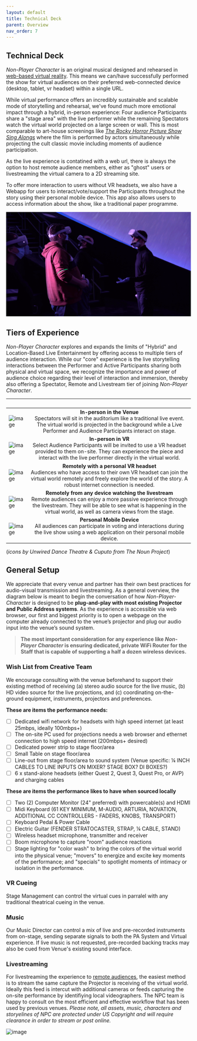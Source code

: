 ```yaml
---
layout: default
title: Technical Deck
parent: Overview
nav_order: 7
---
```


## Technical Deck
*Non-Player Character* is an original musical designed and rehearsed in [web-based virtual reality](./attending.md#what-equipment-do-i-need.md). This means we can/have successfully performed the show for virtual audiences on their preferred web-connected device (desktop, tablet, vr headset) within a single URL. 

While virtual performance offers an incredibly sustainable and scalable mode of storytelling and rehearsal, we've found much more emotional impact through a hybrid, in-person experience: Four audience Participants share a "stage area" with the live performer while the remaining Spectators watch the virtual world projected on a large screen or wall. This is most comparable to art-house screenings like [*The Rocky Horror Picture Show Sing Alongs*](https://pamplinmedia.com/images/artimg/00003711099244-0640.jpg) where the film is performed by actors simultaneously while projecting the cult classic movie including moments of audience participation. 

As the live experience is contatined with a web url, there is always the option to host remote audience members, either as "ghost" users or livestreaming the virtual camera to a 2D streaming site. 

To offer more interaction to users without VR headsets, we also have a Webapp for users to interact/vote/support the Participants throughout the story using their personal mobile device. This app also allows users to access information about the show, like a traditional paper programme. 

  ![Non-Player Character Press Banner](../img/Still_NPC_Participants.png)

## Tiers of Experience
*Non-Player Character* explores and expands the limits of "Hybrid" and Location-Based Live Entertainment by offering access to multiple tiers of audience interaction. While our "core" experience is the live storytelling interactions between the Performer and Active Participants sharing both physical and virtual space, we recognize the importance and power of audience choice regarding their level of interaction and immersion, thereby also offering a Spectator, Remote and Livestream tier of joining *Non-Player Character*.

| &nbsp; | &nbsp; &nbsp; &nbsp; &nbsp; &nbsp; &nbsp; &nbsp; &nbsp; &nbsp; &nbsp; &nbsp; &nbsp; &nbsp; &nbsp; &nbsp;&nbsp; &nbsp; &nbsp; &nbsp; &nbsp; &nbsp; &nbsp; &nbsp; &nbsp; &nbsp; &nbsp; &nbsp; &nbsp; &nbsp; &nbsp; &nbsp; &nbsp; &nbsp; &nbsp; &nbsp; &nbsp; &nbsp; &nbsp; &nbsp; &nbsp; &nbsp;|
|----------|:-------------:|
| ![image](https://futurestages.github.io/npcmusical/img/icon-spectator.png) |    **In-person in the Venue** <br>Spectators will sit in the auditorium like a traditional live event. The virtual world is projected in the background while a Live Performer and Audience Participants interact on stage.| 
| ![image](https://futurestages.github.io/npcmusical/img/icon-participant.png) |    **In-person in VR** <br>Select Audience Participants will be invited to use a VR headset provided to them on-site. They can experience the piece and interact with the live performer directly in the virtual world.|
| ![image](https://futurestages.github.io/npcmusical/img/icon-remote.png) |    **Remotely with a personal VR headset** <br> Audiences who have access to their own VR headset can join the virtual world remotely and freely explore the world of the story. A robust internet connection is needed.|
| ![image](https://futurestages.github.io/npcmusical/img/icon-livestream.png) |    **Remotely from any device watching the livestream** <br> Remote audiences can enjoy a more passive experience through the livestream. They will be able to see what is happening in the virtual world, as well as camera views from the stage.|
| ![image](https://futurestages.github.io/npcmusical/img/icon-webapp.png) |    **Personal Mobile Device** <br>All audiences can participate in voting and interactions during the live show using a web application on their personal mobile device.| 

(*icons by Unwired Dance Theatre & Cuputo from The Noun Project*)

## General Setup
We appreciate that every venue and partner has their own best practices for audio-visual transmission and livestreaming. As a general overview, the diagram below is meant to begin the conversation of how *Non-Player-Character* is designed to be **plug-and-play with most existing Projector and Public Address systems**. As the experience is accessible via web browser, our first and biggest priority is to open a webpage on the computer already connected to the venue’s projector and plug our audio input into the venue’s sound system.

> **The most important consideration for any experience like *Non-Player Character* is ensuring dedicated, private WiFi Router for the Staff that is capable of supporting a half a dozen wireless devices.** 

### Wish List from Creative Team
We encourage consulting with the venue beforehand to support their existing method of receiving (a) stereo audio source for the live music, (b) HD video source for the live projections, and (c) coordinating on-the-ground equipment, instruments, projectors and preferences. 

**These are items the performance needs:**
- [ ] Dedicated wifi network for headsets with high speed internet (at least 25mbps, ideally 100mbps+)
- [ ] The on-site PC used for projections needs a web browser and ethernet connection to high speed internet (200mbps+ desired)
- [ ] Dedicated power strip to stage floor/area
- [ ] Small Table on stage floor/area
- [ ] Line-out from stage floor/area to sound system (Venue specific: ¼ INCH CABLES TO LINE INPUTS ON MIXER? STAGE BOX? DI BOXES?)
- [ ] 6 x stand-alone headsets (either Quest 2, Quest 3, Quest Pro, or AVP) and charging cables

**These are items the performance likes to have when sourced locally**
- [ ] Two (2) Computer Monitor (24" preferred) with powercable(s) and HDMI
- [ ] Midi Keyboard (61 KEY MINIMUM, M-AUDIO, ARTURIA, NOVATION, ADDITIONAL CC CONTROLLERS - FADERS, KNOBS, TRANSPORT)
- [ ] Keyboard Pedal & Power Cable
- [ ] Electric Guitar (FENDER STRATOCASTER, STRAP, ¼ CABLE, STAND)
- [ ] Wireless headset microphone, transmitter and receiver
- [ ] Boom microphone to capture "room" audience reactions
- [ ] Stage lighting for "color wash" to bring the colors of the virtual world into the physical venue; "movers" to energize and excite key moments of the performance; and "specials" to spotlight moments of intimacy or isolation in the performance. 

### VR Cueing
Stage Management can control the virtual cues in parralel with any traditional theatrical cueing in the venue. 

### Music
Our Music Director can control a mix of live and pre-recorded instruments from on-stage, sending separate signals to both the PA System and Virtual experience. If live music is not requested, pre-recorded backing tracks may also be cued from Venue's existing sound interface.

### Livestreaming
For livestreaming the experience to [remote audiences](https://futurestages.github.io/npcmusical/docs/streaming/), the easiest method is to stream the same capture the Projector is receiving of the virtual world. Ideally this feed is intercut with additional cameras or feeds capturing the on-site performance by identifiying local videographers. The NPC team is happy to consult on the most efficient and effective workflow that has been used by previous venues. *Please note, all assets, music, characters and storyelines of NPC are protected under US Copyright and will require clearance in order to stream or post online.*

![image](https://futurestages.github.io/npcmusical/img/map-technicalsetup.png)

